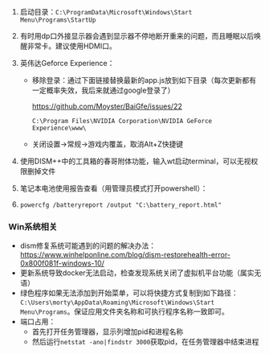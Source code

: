 1. 启动目录：`C:\ProgramData\Microsoft\Windows\Start Menu\Programs\StartUp`

2. 有时用dp口外接显示器会遇到显示器不停地断开重来的问题，而且睡眠以后唤醒非常卡。建议使用HDMI口。

3. 英伟达Geforce Experience：

   - 移除登录：通过下面链接替换最新的app.js放到如下目录（每次更新都有一定概率失效，我后来就通过google登录了）

      https://github.com/Moyster/BaiGfe/issues/22

      ```
      C:\Program Files\NVIDIA Corporation\NVIDIA GeForce Experience\www\
      ```

   - 关闭设置->常规->游戏内覆盖，取消Alt+Z快捷键

4. 使用DISM++中的工具箱的春哥附体功能，输入wt启动terminal，可以无视权限删掉文件

5. 笔记本电池使用报告查看（用管理员模式打开powershell）：

6. ```
   powercfg /batteryreport /output "C:\battery_report.html"
   ```
   

### Win系统相关

- dism修复系统可能遇到的问题的解决办法：https://www.winhelponline.com/blog/dism-restorehealth-error-0x800f081f-windows-10/
- 更新系统导致docker无法启动，检查发现系统关闭了虚拟机平台功能（属实无语）
- 绿色程序如果无法添加到开始菜单，可以将快捷方式复制到如下路径：`C:\Users\morty\AppData\Roaming\Microsoft\Windows\Start Menu\Programs`。保证应用文件夹名称和可执行程序名称一致即可。
- 端口占用：
  - 首先打开任务管理器，显示列增加pid和进程名称
  - 然后运行`netstat -ano|findstr 3000`获取pid，在任务管理器中结束进程


